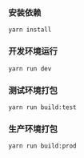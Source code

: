 ### 安装依赖

```
yarn install
```

### 开发环境运行

```
yarn run dev
```

### 测试环境打包

```
yarn run build:test
```

### 生产环境打包

```
yarn run build:prod
```